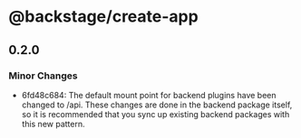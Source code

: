 # @backstage/create-app

## 0.2.0
### Minor Changes

- 6fd48c684: The default mount point for backend plugins have been changed to /api. These changes are done in the backend package itself, so it is recommended that you sync up existing backend packages with this new pattern.
